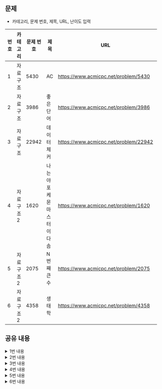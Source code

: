 ## 문제
* 카테고리, 문제 번호, 제목, URL, 난이도 입력

|번호|카테고리|문제 번호|제목|URL|난이도|
|---|---|---|---|---|---|
|1|자료구조|5430|AC|https://www.acmicpc.net/problem/5430|골드5|
|2|자료구조|3986|좋은 단어|https://www.acmicpc.net/problem/3986|실버4|
|3|자료구조|22942|데이터 체커|https://www.acmicpc.net/problem/22942|골드4|
|4|자료구조2|1620|나는야 포케몬 마스터 이다솜|https://www.acmicpc.net/problem/1620|실버4|
|5|자료구조2|2075|N번째 큰 수|https://www.acmicpc.net/problem/2075|실버2|
|6|자료구조2|4358|생태학|https://www.acmicpc.net/problem/4358|실버2|

## 공유 내용
  
<details>
<summary>1번 내용</summary>
<div markdown="1">

  ```python
  #코드 공유
  # 시간 초과의 지옥이었다..
# RR 은 순서가 바뀌지 않음을 의미하므로 전처리해주기
# 각 함수마다 행동을 처리하지 말고, 변수들을 이용하여 마지막에 인덱스 슬라이싱으로 처리해주기
import sys
from collections import deque

def input():
  return sys.stdin.readline().rstrip()

n = int(input())

for i in range(n):
  func = input().replace("RR", '')
  size = int(input())
  lst = eval(input()) # eval() : 문자열을 식으로 인식하는 함수
  front = True
  l = 0
  r = 0
  
  for k in func:
    if k == 'R': # 배열에 있는 수의 순서를 뒤집음
      front = not front
    elif k == 'D': # 맨 앞 원소 버림
      if front:
        l += 1
      else:
        r -= 1

  if len(lst) < l + abs(r): # 원소 개수 이상으로 D가 나온 경우
    print("error")
    continue

  if r != 0:
    lst = lst[l:r]
  else:
    lst = lst[l:]
  
  if not front:
    lst.reverse()
    
  print(str(lst).replace(' ',''))


  ```
* 관련 내용 링크(블로그 등)

  * https://github.com/tony9402/baekjoon/blob/main/solution/data_structure/5430/main.py해설 

</div>
</details>


<details>
<summary>2번 내용</summary>
<div markdown="1">

  ```python
  #코드 공유
  import sys

def input():
  return sys.stdin.readline().rstrip()

n = int(input())

count = 0
for i in range(n):
  word = input()
  if len(word) % 2 == 0: # 길이가 홀수면 짝을 지을 수 없기 때문에 좋은 단어가 아님
    while(word.find("AA") != -1 or word.find("BB") != -1):
      word = word.replace("AA", '')
      word = word.replace("BB", '')

    if word == '':
      count += 1

print(count)


  ```
* 관련 내용 링크(블로그 등)

  * find(문자열) : 해당 문자열이 포함되어 있지 않으면 -1을 반환하는 

</div>
</details>

<details>
<summary>3번 내용</summary>
<div markdown="1">

  ```python
  #코드 공유
  import sys

def input():
  return sys.stdin.readline().rstrip()

n = int(input())

circle = [] # 원의 끝 점을 각각 a, b로 저장
for i in range(n):
  xr = input().split(' ')
  a = int(xr[0]) - int(xr[1])
  b = int(xr[0]) + int(xr[1])
  circle.append([a,i]) # i는 원의 번호
  circle.append([b,i])
circle.sort()

stack = []
for j in range(n*2):
  x, i = circle[j]
  if stack and stack[-1][1] == i:
    stack.pop()
  else:
    stack.append(circle[j])

if stack:
  print("NO")
else:    
  print("YES")


  ```
* 관련 내용 링크(블로그 등)

  * https://pottatt0.tistory.com/m/entry/백준-22942-해설-python-데이터-체커 해설 참고

</div>
</details>


<details>
<summary>4번 내용</summary>
<div markdown="1">

  ```python
  #코드 공유
  import sys

def input():
  return sys.stdin.readline().rstrip()

n, m = map(int, input().split(' ')) # map 함수

pokemon_num = {}
pokemon_name = {}
for i in range(n):
  value = input()
  pokemon_num[i+1] = value # 포케몬 번호로 이름 찾기
  pokemon_name[value] = i+1 # 포케몬 이름으로 번호 찾기

for j in range(m):
  q = input()
  
  try: # 포케몬 번호가 입력으로 들어옴
    q = int(q) 
    print(pokemon_num[q]) # 포케몬 이름 출력

  except ValueError: # 포케몬 이름이 입력으로 들어옴
    print(pokemon_name[q])


  ```
* 관련 내용 링크(블로그 등)

  * 참고 사항 

</div>
</details>


<details>
<summary>5번 내용</summary>
<div markdown="1">

  ```python
  #코드 공유
  # 리스트를 이용하니 메모리 초과가 발생했다.
# 최소 힙을 이용하여 문제를 해결하였다.

import sys
import heapq # 힙 모듈 공부 - heappop, heappush

def input():
  return sys.stdin.readline().rstrip()

N = int(input())
num = []
for i in range(N):
  for n in list(map(int, input().split(' '))):
    heapq.heappush(num, n)
    if len(num) > N:
      heapq.heappop(num)

print(heapq.heappop(num))


  ```
* 관련 내용 링크(블로그 등)
  * 힙 모듈 - import heapq -> .heappush, .heappop
  * https://devyuseon.github.io/ps/boj-2075/ 해설 참고

</div>
</details>


<details>
<summary>6번 내용</summary>
<div markdown="1">

  ```python
  #코드 공유
  import sys
from collections import Counter

def input():
  return sys.stdin.read().rstrip()

trees = input().split('\n')
count = dict(Counter(trees))
count = dict(sorted(count.items()))

for t in count:
  print(t, end = ' ')
  print('{:.4f}'.format(count[t]/len(trees)*100))


  ```
* 관련 내용 링크(블로그 등)

  * Counter() : 리스트에서 중복 요소 개수를 count 해주는 함수
  * read() : '\n'을 포함하여 하나의 문자열로 읽음
  * dict(sorted(count.items())) : 딕셔너리 key값을 기준으로 정렬
  * '{:.4f}'.format(숫자값) : 소수점 4자리까지 출력

  
</div>
</details>
